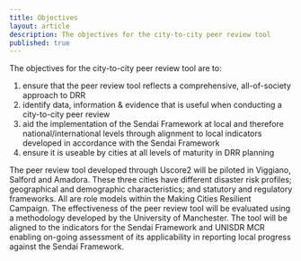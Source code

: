 ```yaml
---
title: Objectives
layout: article
description: The objectives for the city-to-city peer review tool
published: true
---
```

The objectives for the city-to-city peer review tool are to:

1. ensure that the peer review tool reflects a comprehensive, all-of-society approach to DRR
2. identify data, information & evidence that is useful when conducting a city-to-city peer review
3. aid the implementation of the Sendai Framework at local and therefore national/international levels through alignment to local indicators developed in accordance with the Sendai Framework
4. ensure it is useable by cities at all levels of maturity in DRR planning

The peer review tool developed through Uscore2 will be piloted in Viggiano, Salford and Amadora. These three cities have different disaster risk profiles; geographical and demographic characteristics; and statutory and regulatory frameworks. All are role models within the Making Cities Resilient Campaign. The effectiveness of the peer review tool will be evaluated using a methodology developed by the University of Manchester. The tool will be aligned to the indicators for the Sendai Framework and UNISDR MCR enabling on-going assessment of its applicability in reporting local progress against the Sendai Framework.
